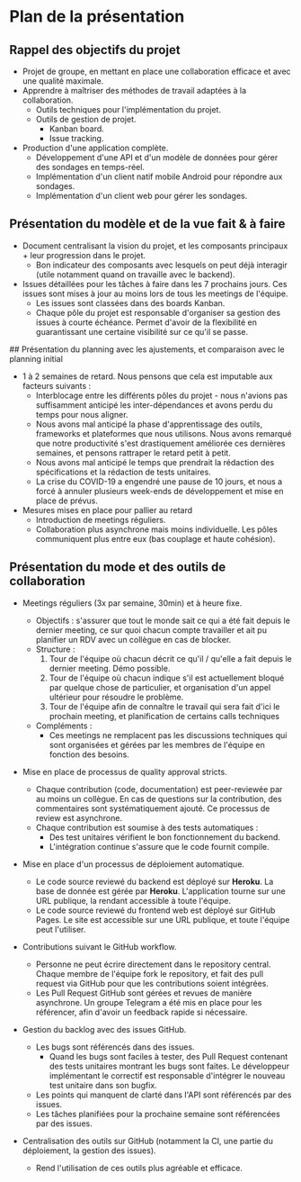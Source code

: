 # Plan de la présentation

## Rappel des objectifs du projet

- Projet de groupe, en mettant en place une collaboration efficace et avec une qualité maximale.
- Apprendre à maîtriser des méthodes de travail adaptées à la collaboration.
  + Outils techniques pour l'implémentation du projet.
  + Outils de gestion de projet.
    - Kanban board.
    - Issue tracking.
- Production d'une application complète.
  + Développement d'une API et d'un modèle de données pour gérer des sondages en temps-réel.
  + Implémentation d'un client natif mobile Android pour répondre aux sondages.
  + Implémentation d'un client web pour gérer les sondages.

## Présentation du modèle et de la vue fait & à faire

- Document centralisant la vision du projet, et les composants principaux + leur progression dans le projet.
  + Bon indicateur des composants avec lesquels on peut déjà interagir (utile notamment quand on travaille avec le backend).
- Issues détaillées pour les tâches à faire dans les 7 prochains jours. Ces issues sont mises à jour au moins lors de tous les meetings de l'équipe.
  + Les issues sont classées dans des boards Kanban.
  + Chaque pôle du projet est responsable d'organiser sa gestion des issues à courte échéance. Permet d'avoir de la flexibilité en guarantissant une certaine visibilité sur ce qu'il se passe.

## Présentation du planning avec les ajustements, et comparaison avec le planning initial

- 1 à 2 semaines de retard. Nous pensons que cela est imputable aux facteurs suivants :
  + Interblocage entre les différents pôles du projet - nous n'avions pas suffisamment anticipé les inter-dépendances et avons perdu du temps pour nous aligner.
  + Nous avons mal anticipé la phase d'apprentissage des outils, frameworks et plateformes que nous utilisons. Nous avons remarqué que notre productivité s'est drastiquement améliorée ces dernières semaines, et pensons rattraper le retard petit à petit.
  + Nous avons mal anticipé le temps que prendrait la rédaction des spécifications et la rédaction de tests unitaires.
  + La crise du COVID-19 a engendré une pause de 10 jours, et nous a forcé à annuler plusieurs week-ends de développement et mise en place de prévus.
- Mesures mises en place pour pallier au retard
  + Introduction de meetings réguliers.
  + Collaboration plus asynchrone mais moins individuelle. Les pôles communiquent plus entre eux (bas couplage et haute cohésion).

## Présentation du mode et des outils de collaboration

- Meetings réguliers (3x par semaine, 30min) et à heure fixe.
  + Objectifs : s'assurer que tout le monde sait ce qui a été fait depuis le dernier meeting, ce sur quoi chacun compte travailler et ait pu planifier un RDV avec un collègue en cas de blocker.
  + Structure :
    1. Tour de l'équipe où chacun décrit ce qu'il / qu'elle a fait depuis le dernier meeting. Démo possible.
    2. Tour de l'équipe où chacun indique s'il est actuellement bloqué par quelque chose de particulier, et organisation d'un appel ultérieur pour résoudre le problème.
    3. Tour de l'équipe afin de connaître le travail qui sera fait d'ici le prochain meeting, et planification de certains calls techniques
  + Compléments :
    - Ces meetings ne remplacent pas les discussions techniques qui sont organisées et gérées par les membres de l'équipe en fonction des besoins.

- Mise en place de processus de quality approval stricts.
  + Chaque contribution (code, documentation) est peer-reviewée par au moins un collègue. En cas de questions sur la contribution, des commentaires sont systématiquement ajouté. Ce processus de review est asynchrone.
  + Chaque contribution est soumise à des tests automatiques :
    - Des test unitaires vérifient le bon fonctionnement du backend.
    - L'intégration continue s'assure que le code fournit compile.

- Mise en place d'un processus de déploiement automatique.
  + Le code source reviewé du backend est déployé sur **Heroku**. La base de donnée est gérée par **Heroku**. L'application tourne sur une URL publique, la rendant accessible à toute l'équipe.
  + Le code source reviewé du frontend web est déployé sur GitHub Pages. Le site est accessible sur une URL publique, et toute l'équipe peut l'utiliser.

- Contributions suivant le GitHub workflow.
  + Personne ne peut écrire directement dans le repository central. Chaque membre de l'équipe fork le repository, et fait des pull request via GitHub pour que les contributions soient intégrées.
  + Les Pull Request GitHub sont gérées et revues de manière asynchrone. Un groupe Telegram a été mis en place pour les référencer, afin d'avoir un feedback rapide si nécessaire.

- Gestion du backlog avec des issues GitHub.
  + Les bugs sont référencés dans des issues.
    - Quand les bugs sont faciles à tester, des Pull Request contenant des tests unitaires montrant les bugs sont faites. Le développeur implémentant le correctif est responsable d'intégrer le nouveau test unitaire dans son bugfix.
  + Les points qui manquent de clarté dans l'API sont référencés par des issues.
  + Les tâches planifiées pour la prochaine semaine sont référencées par des issues.

- Centralisation des outils sur GitHub (notamment la CI, une partie du déploiement, la gestion des issues).
  + Rend l'utilisation de ces outils plus agréable et efficace.
